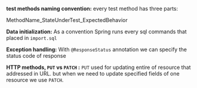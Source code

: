 **test methods naming convention:**
every test method has three parts:

MethodName_StateUnderTest_ExpectedBehavior


**Data initialization:**
As a convention Spring runs every sql commands that placed in `import.sql`

**Exception handling:**
With `@ResponseStatus` annotation we can specify the status code of response

**HTTP methods, `PUT` vs `PATCH` :**
`PUT` used for updating entire of resource that addressed in URL.
 but when we need to update specified fields of one resource we use `PATCH`.
